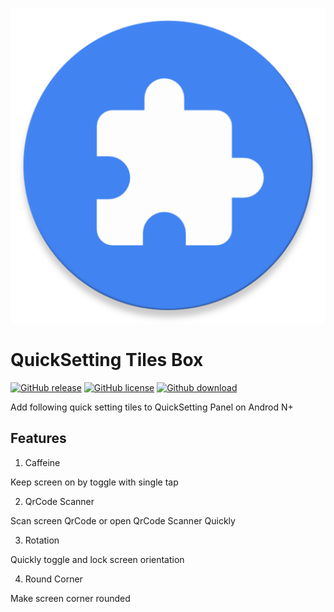 ![icon](./app/src/main/ic_launcher-web.png)
# QuickSetting Tiles Box
[![GitHub release](	https://img.shields.io/github/release-pre/ekibun/TilesBox.svg)](https://github.com/ekibun/TilesBox/releases)
[![GitHub license](	https://img.shields.io/github/license/ekibun/TilesBox.svg)](https://github.com/ekibun/TilesBox)
[![Github download]( https://img.shields.io/github/downloads/ekibun/TilesBox/total.svg)](https://github.com/ekibun/TilesBox/releases)

Add following quick setting tiles to QuickSetting Panel on Androd N+

## Features

1. Caffeine

Keep screen on by toggle with single tap

2. QrCode Scanner

Scan screen QrCode or open QrCode Scanner Quickly

3. Rotation

Quickly toggle and lock screen orientation

4. Round Corner

Make screen corner rounded